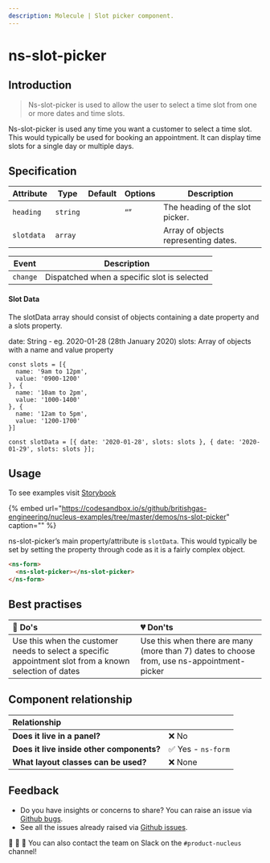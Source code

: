 ```yaml
---
description: Molecule | Slot picker component.
---
```


# ns-slot-picker

## Introduction

> Ns-slot-picker is used to allow the user to select a time slot from one or more dates and time slots.

Ns-slot-picker is used any time you want a customer to select a time slot. This would typically be used for booking an appointment.  It can display time slots for a single day or multiple days.

## Specification

| Attribute      | Type      | Default   | Options | Description |
|----------------|-----------|-----------|---------|-----------|
| `heading` | `string`  |   |  “” | The heading of the slot picker.
| `slotdata` | `array`  |   |           | Array of objects representing dates.

| Event      | Description |
|----------|------------|
| `change` | Dispatched when a specific slot is selected

#### Slot Data

The slotData array should consist of objects containing a date property and a slots property.

date: String - eg. 2020-01-28 (28th January 2020)
slots: Array of objects with a name and value property 

```
const slots = [{
  name: '9am to 12pm',
  value: '0900-1200'
}, {
  name: '10am to 2pm',
  value: '1000-1400'
}, {
  name: '12am to 5pm',
  value: '1200-1700'
}]

const slotData = [{ date: '2020-01-28', slots: slots }, { date: '2020-01-29', slots: slots }];

```

## Usage

To see examples visit [Storybook](https://britishgas.co.uk/nucleus/demo/index.html?path=/story/ns-slot-picker)

{% embed url="https://codesandbox.io/s/github/britishgas-engineering/nucleus-examples/tree/master/demos/ns-slot-picker" caption="" %}

ns-slot-picker’s main property/attribute is `slotData`.  This would typically be set by setting the property through code as it is a fairly complex object.

```html
<ns-form>
  <ns-slot-picker></ns-slot-picker>
</ns-form>
```

## Best practises

| 💚 Do's | 💔 Don'ts |
| :--- | :--- |
| Use this when the customer needs to select a specific appointment slot from a known selection of dates | Use this when there are many (more than 7) dates to choose from, use ns-appointment-picker |

## Component relationship

|  **Relationship**  |  |
| :--- | :--- |
| **Does it live in a panel?** | ❌ No  |
| **Does it live inside other components?** | ✅ Yes -  `ns-form` |
| **What layout classes can be used?**  | ❌ None |

## Feedback

* Do you have insights or concerns to share? You can raise an issue via [Github bugs](https://github.com/ConnectedHomes/nucleus/issues/new?assignees=&labels=Bug&template=a--bug-report.md&title=[bug]%20[ns-slot-picker]).
* See all the issues already raised via [Github issues](https://github.com/connectedHomes/nucleus/issues?utf8=%E2%9C%93&q=is%3Aopen+is%3Aissue+label%3ABug+[ns-slot-picker]).

💩 🎉 🦄 You can also contact the team on Slack on the `#product-nucleus` channel!


